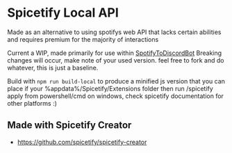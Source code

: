 # Spicetify Local API
Made as an alternative to using spotifys web API that lacks certain abilities and requires premium for the majority of interactions

Current a WIP, made primarily for use within [SpotifyToDiscordBot](https://github.com/WhaleFromMars/PeopleBotKotlin)
Breaking changes will occur, make note of your used version. feel free to fork and do whatever, this is just a baseline.

Build with ```npm run build-local``` to produce a minified js version that you can place if your %appdata%/Spicetify/Extensions folder then run /spicetify apply from powershell/cmd on windows, check spicetify documentation for other platforms :)

## Made with Spicetify Creator
- https://github.com/spicetify/spicetify-creator
